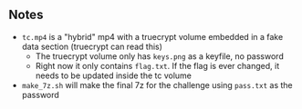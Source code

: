 ## Notes

* `tc.mp4` is a "hybrid" mp4 with a truecrypt volume embedded in a fake data section (truecrypt can read this)
    * The truecrypt volume only has `keys.png` as a keyfile, no password
    * Right now it only contains `flag.txt`. If the flag is ever changed, it needs to be updated inside the tc volume
* `make_7z.sh` will make the final 7z for the challenge using `pass.txt` as the password
